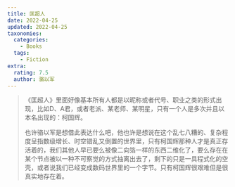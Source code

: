 ```yaml
---
title: 匡超人
date: 2022-04-25
updated: 2022-04-25
taxonomies:
  categories:
    - Books
  tags:
    - Fiction
extra:
  rating: 7.5
  author: 骆以军
---
```


> 《匡超人》里面好像基本所有人都是以昵称或者代号、职业之类的形式出现，比如D、A君，或者老派、某老师、某明星，只有一个人是多次并且以本名出现的：柯国辉。
>
> 也许骆以军是想借此表达什么吧，他也许是想说在这个乱七八糟的、复杂程度呈指数级增长、时空错乱又倒置的世界里，只有柯国辉那种人才是真正存活着的，我们其他人早已要么被像二向箔一样的东西二维化了，要么存在在某个节点被以一种不可察觉的方式抽离出去了，剩下的只是一具程式化的空壳，或者说我们已经变成数码世界里的一个字节。只有柯国辉很艰难但是很真实地存在着。


<!-- more -->

